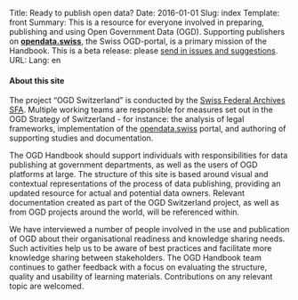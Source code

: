 Title: Ready to publish open data?
Date: 2016-01-01
Slug: index
Template: front
Summary: This is a resource for everyone involved in preparing, publishing and using Open Government Data (OGD). Supporting publishers on **[opendata.swiss](http://opendata.swiss)**, the Swiss OGD-portal, is a primary mission of the Handbook. This is a beta release: please [send in issues and suggestions](https://github.com/opendata-swiss/ogd-handbook-wiki/issues).
URL:
Lang: en


#### About this site

The project “OGD Switzerland” is conducted by the [Swiss Federal Archives SFA](http://www.bar.admin.ch/themen/01648/01968/index.html?lang=en). Multiple working teams are responsible for measures set out in the OGD Strategy of Switzerland - for instance: the analysis of legal frameworks, implementation of the [opendata.swiss](http://opendata.swiss) portal, and authoring of supporting studies and documentation.

The OGD Handbook should support individuals with responsibilities for data publishing at government departments, as well as the users of OGD platforms at large. The structure of this site is based around visual and contextual representations of the process of data publishing, providing an updated resource for actual and potential data owners. Relevant documentation created as part of the OGD Switzerland project, as well as from OGD projects around the world, will be referenced within.

We have interviewed a number of people involved in the use and publication of OGD about their organisational readiness and knowledge sharing needs. Such activities help us to be aware of best practices and facilitate more knowledge sharing between stakeholders. The OGD Handbook team continues to gather feedback with a focus on evaluating the structure, quality and usability of learning materials. Contributions on any relevant topic are welcomed.

